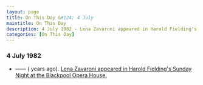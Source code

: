 ```yaml
---
layout: page
title: On This Day &#124; 4 July
maintitle: On This Day
description: 4 July 1982 - Lena Zavaroni appeared in Harold Fielding's Sunday Night at the Blackpool Opera House.
categories: [On This Day]
---
```


### 4 July 1982
* —— (<span id="age1"></span> years ago). [Lena Zavaroni appeared in Harold Fielding's Sunday Night at the Blackpool Opera House.](/theatre/harold%20fielding/blackpool%20opera%20house/1982/07/04/harold-fieldings-sunday-night-at-the-blackpool-opera-house.html)

<!-- Script for calculating number of years ago -->
<script>
var dob = '19820704';
var year = Number(dob.substr(0, 4));
var month = Number(dob.substr(4, 2)) - 1;
var day = Number(dob.substr(6, 2));
var today = new Date();
var age1 = today.getFullYear() - year;
if (today.getMonth() < month || (today.getMonth() == month && today.getDate() < day)) {
age1--;
}
document.getElementById("age1").innerHTML=age1;
</script>

